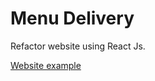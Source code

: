 # Menu Delivery

Refactor website using React Js.

[Website example](https://www.lacausanikkei.com/)

